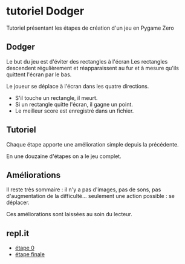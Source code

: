 # tutoriel Dodger

Tutoriel présentant les étapes de création d'un jeu en Pygame Zero

## Dodger

Le but du jeu est d'éviter des rectangles à l'écran
Les rectangles descendent régulièrement et réapparaissent au fur et à
mesure qu'ils quittent l'écran par le bas.

Le joueur se déplace à l'écran dans les quatre directions.

* S'il touche un rectangle, il meurt.
* Si un rectangle quitte l'écran, il gagne un point.
* Le meilleur score est enregistré dans un fichier.

## Tutoriel

Chaque étape apporte une amélioration simple depuis la précédente.

En une douzaine d'étapes on a le jeu complet.

## Améliorations

Il reste très sommaire : il n'y a pas d'images, pas de sons, pas d'augmentation
de la difficulté... seulement une action possible : se déplacer.

Ces améliorations sont laissées au soin du lecteur.


## repl.it

* [étape 0](https://repl.it/@konieczko/dodger)
* [étape finale]()
